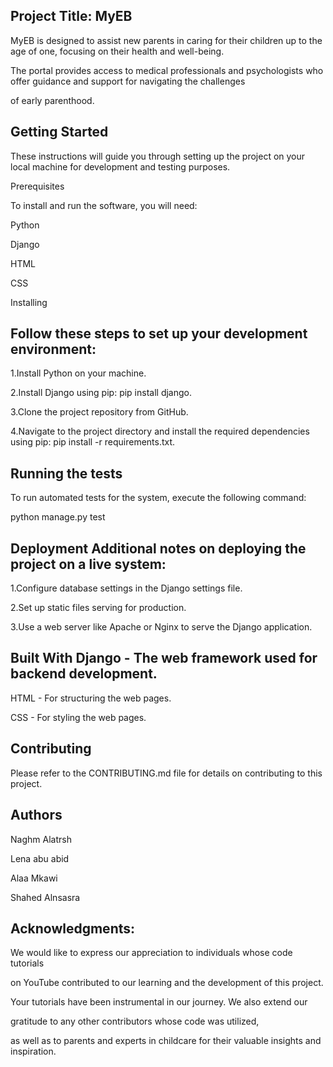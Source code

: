 Project Title: MyEB
----------------------------------------------------------------------------------------------------------------------------------
MyEB is designed to assist new parents in caring for their children up to the age of one, focusing on their health and well-being.

The portal provides access to medical professionals and psychologists who offer guidance and support for navigating the challenges

of early parenthood.

Getting Started
-----------------------------------------------------------------------------------------------------------------------------
These instructions will guide you through setting up the project on your local machine for development and testing purposes.

Prerequisites

To install and run the software, you will need:

Python

Django

HTML

CSS

Installing

Follow these steps to set up your development environment:
----------------------------------------------------------
1.Install Python on your machine.

2.Install Django using pip: pip install django.

3.Clone the project repository from GitHub.

4.Navigate to the project directory and install the required 
dependencies using pip: pip install -r requirements.txt.

Running the tests
-----------------
To run automated tests for the system, execute the following command:

python manage.py test

Deployment
Additional notes on deploying the project on a live system:
--------------------------------------------------------------

1.Configure database settings in the Django settings file.

2.Set up static files serving for production.

3.Use a web server like Apache or Nginx to serve the Django application.

Built With
Django - The web framework used for backend development.
--------------------------------------------------------
HTML - For structuring the web pages.

CSS - For styling the web pages.

Contributing
------------
Please refer to the CONTRIBUTING.md file for details on contributing to this project.


Authors
-----------
Naghm Alatrsh 

Lena abu abid

Alaa Mkawi

Shahed Alnsasra

Acknowledgments:
--------------------------
We would like to express our appreciation to individuals whose code tutorials 


on YouTube contributed to our learning and the development of this project. 

Your tutorials have been instrumental in our journey. We also extend our

gratitude to any other contributors whose code was utilized, 

as well as to parents and experts in childcare for their valuable insights and inspiration.
